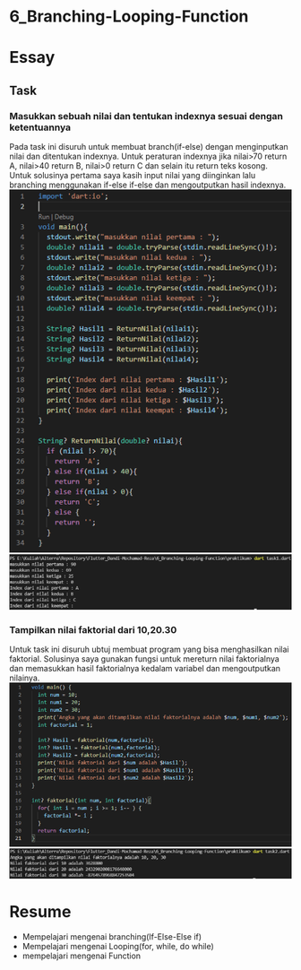 # 6_Branching-Looping-Function

# Essay

## Task

### Masukkan sebuah nilai dan tentukan indexnya sesuai dengan ketentuannya
Pada task ini disuruh untuk membuat branch(if-else) dengan menginputkan nilai dan ditentukan indexnya. Untuk peraturan indexnya jika nilai>70 return A, nilai>40 return B, nilai>0 return C dan selain itu return teks kosong.
Untuk solusinya pertama saya kasih input nilai yang diinginkan lalu branching menggunakan if-else if-else dan mengoutputkan hasil indexnya.
![](screenshot/SourceCodeTask1.png)
![](screenshot/OutputTask1.png)

### Tampilkan nilai faktorial dari 10,20.30
Untuk task ini disuruh ubtuj membuat program yang bisa menghasilkan nilai faktorial.
Solusinya saya gunakan fungsi untuk mereturn nilai faktorialnya dan memasukkan hasil faktorialnya kedalam variabel dan mengoutputkan nilainya.
![](screenshot/SourceCodeTask2.png)
![](screenshot/OutputTask2.png)

# Resume
- Mempelajari mengenai branching(If-Else-Else if)
- Mempelajari mengenai Looping(for, while, do while)
- mempelajari mengenai Function
